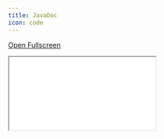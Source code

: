 ```yaml
---
title: JavaDoc
icon: code
---
```


<a href="/assets/javadoc/api-v1/index.html" target="_blank">Open Fullscreen</a>
<iframe id="content-viewer" class="content-viewer" src="/assets/javadoc/api-v1/index.html"/>

<style>
.content-viewer {
    width: 100%;
    height: 1000px;
}
</style>

